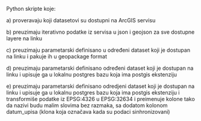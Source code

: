 Python skripte koje:

a) proveravaju koji datasetovi su dostupni na ArcGIS servisu

b) preuzimaju iterativno podatke iz servisa u json i geojson za sve dostupne layere na linku

c) preuzimaju parametarski definisano u određeni dataset koji je dostupan na linku i pakuje ih u geopackage format

d) preuzimaju parametarski definisano određeni dataset koji je dostupan na linku i upisuje ga u lokalnu postgres bazu koja ima postgis ekstenziju

e) preuzimaju parametarski definisano odredjeni dataset koji je dostupan na linku i upisuje ga u lokalnu postgres bazu koja ima postgis ekstenziju i 
transformiše podatke iz EPSG:4326 u EPSG:32634 i preimenuje kolone tako da nazivi budu malim slovima bez razmaka, sa dodatom kolonom datum_upisa (klona koja označava kada su podaci sinhronizovani)
